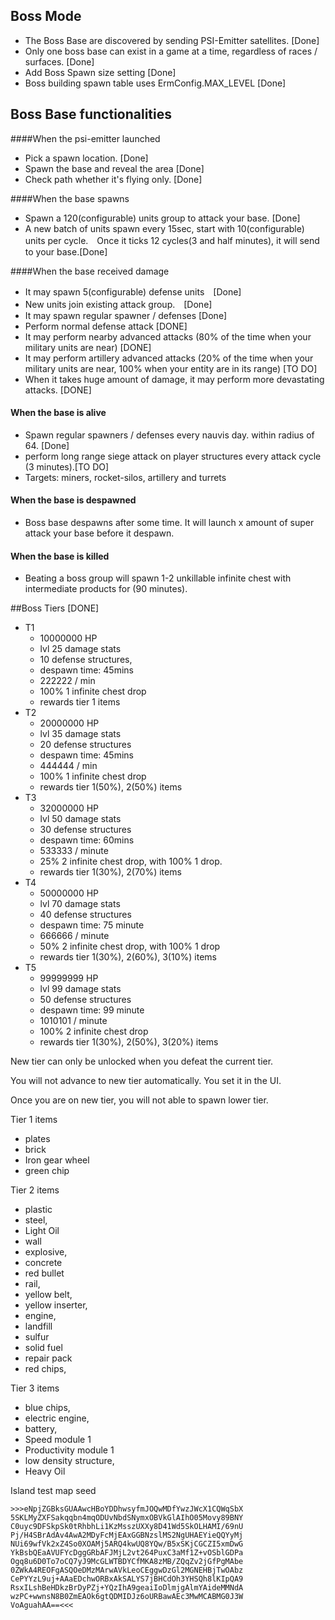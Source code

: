 ## Boss Mode 

- The Boss Base are discovered by sending PSI-Emitter satellites. [Done]
- Only one boss base can exist in a game at a time, regardless of races / surfaces. [Done]
- Add Boss Spawn size setting [Done]
- Boss building spawn table uses ErmConfig.MAX_LEVEL [Done]

## Boss Base functionalities
####When the psi-emitter launched
- Pick a spawn location. [Done]
- Spawn the base and reveal the area [Done]
- Check path whether it's flying only. [Done]


####When the base spawns
- Spawn a 120(configurable) units group to attack your base. [Done]
- A new batch of units spawn every 15sec, start with 10(configurable) units per cycle.　Once it ticks 12 cycles(3 and half minutes), it will send to your base.[Done]


####When the base received damage
- It may spawn 5(configurable) defense units　[Done]
- New units join existing attack group.　[Done]
- It may spawn regular spawner / defenses [Done]
- Perform normal defense attack [DONE]
- It may perform nearby advanced attacks (80% of the time when your military units are near) [DONE]
- It may perform artillery advanced attacks (20% of the time when your military units are near, 100% when your entity are in its range) [TO DO]
- When it takes huge amount of damage, it may perform more devastating attacks. [DONE]


#### When the base is alive
- Spawn regular spawners / defenses every nauvis day.  within radius of 64. [Done]
- perform long range siege attack on player structures every attack cycle (3 minutes).[TO DO] 
- Targets: miners, rocket-silos, artillery and turrets

#### When the base is despawned
- Boss base despawns after some time. It will launch x amount of super attack your base before it despawn.

#### When the base is killed
- Beating a boss group will spawn 1-2 unkillable infinite chest with intermediate products for (90 minutes).

##Boss Tiers [DONE]
- T1 
  - 10000000 HP
  - lvl 25 damage stats
  - 10 defense structures, 
  - despawn time: 45mins
  - 222222 / min
  - 100% 1 infinite chest drop
  - rewards tier 1 items
- T2 
  - 20000000 HP
  - lvl 35 damage stats
  - 20 defense structures
  - despawn time: 45mins
  - 444444 / min
  - 100% 1 infinite chest drop
  - rewards tier 1(50%), 2(50%) items
- T3 
  - 32000000 HP
  - lvl 50 damage stats
  - 30 defense structures
  - despawn time: 60mins
  - 533333 / minute
  - 25% 2 infinite chest drop, with 100% 1 drop.
  - rewards tier 1(30%), 2(70%) items
- T4
  - 50000000 HP
  - lvl 70 damage stats
  - 40 defense structures
  - despawn time: 75 minute
  - 666666 / minute
  - 50% 2 infinite chest drop, with 100% 1 drop
  - rewards tier 1(30%), 2(60%), 3(10%) items
- T5 
  - 99999999 HP
  - lvl 99 damage stats
  - 50 defense structures
  - despawn time: 99 minute
  - 1010101 / minute
  - 100% 2 infinite chest drop
  - rewards tier 1(30%), 2(50%), 3(20%) items

New tier can only be unlocked when you defeat the current tier. 

You will not advance to new tier automatically.  You set it in the UI.

Once you are on new tier, you will not able to spawn lower tier.

Tier 1 items
   - plates
   - brick
   - Iron gear wheel
   - green chip
   
Tier 2 items
   - plastic
   - steel,
   - Light Oil
   - wall
   - explosive,
   - concrete
   - red bullet
   - rail,
   - yellow belt,
   - yellow inserter,
   - engine,
   - landfill
   - sulfur
   - solid fuel
   - repair pack
   - red chips,

Tier 3 items 
   - blue chips,
   - electric engine, 
   - battery,
   - Speed module 1
   - Productivity module 1
   - low density structure,
   - Heavy Oil


Island test map seed
```
>>>eNpjZGBksGUAAwcHBoYDDhwsyfmJOQwMDfYwzJWcX1CQWqSbX
5SKLMyZXFSakqqbn4mqODUvNbdSNymxOBVkGlAIhO05Movy89BNY
C0uyc9DFSkpSk0tRhbhLi1KzMsszUXXy8D41Wd5SkOLHAMI/69nU
Pj/H4SBrAdAv4AwA2MDyFcMjEAxGGBNzslMS2NgUHAEYieQQYyMj
NUi69wfVk2xZ4So0XOAMj5ARQ4kwUQ8YQw/B5xSKjCGCZI5xmDwG
YkBsbQEaAVUFYcDggGRbAFJMjL2vt264PuxC3aMf1Z+vOSblGDPa
Ogq8u6D0To7oCQ7yJ9McGLWTBDYCfMKA8zMB/ZQqZv2jGfPgMAbe
0ZWkA4REOFgASQOeDMzMArwAVkLeoCEggwDzGl2MGNEHBjTwOAbz
CePYYzL9uj+AAaEDchwORBxAkSALYS7jBHCdOh3YHSQh8lKIpQA9
RsxILshBeHDkzBrDyPZj+YQzIhA9geaiIoDlmjgAlmYAideMMNdA
wzPC+wwnsN8B0ZmEAOk6gtQDMIDJz6oURBawAEc3MwMCABMG0J3W
VoAguahAA==<<<
```